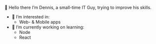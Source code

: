 👋 Hello there
I’m Dennis, a small-time IT Guy, trying to improve his skills.
- 👀 I’m interested in:
    - Web- & Mobile apps
- 🌱 I’m currently working on learning:
  - Node
  - React
  
<!---
DennisKatzenstein/DennisKatzenstein is a ✨ special ✨ repository because its `README.md` (this file) appears on your GitHub profile.
You can click the Preview link to take a look at your changes.
--->
